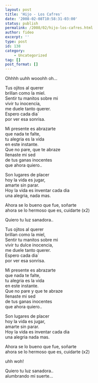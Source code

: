 ```yaml
---
layout: post
title: 'Hijo - Los Cafres'
date: '2008-02-08T10:58:31-03:00'
status: publish
permalink: /2008/02/hijo-los-cafres.html
author: fideo
excerpt: ''
type: post
id: 138
category:
    - Uncategorized
tag: []
post_format: []
---
```

Ohhhh uuhh wooohh oh…

Tus ojitos al querer  
brillan como la miel.  
Sentir tu manitos sobre mi  
vivir tu inocencia,  
me duele tanto querer.  
Espero cada dia`  
por ver esa sonrisa.

Mi presente es abrazarte  
que nada te falte,  
tu alegria es la vida  
en este instante.  
Que no pare, que te abraze  
llenaste mi sed  
de tus ganas inocentes  
que ahora quiero..

Son lugares de placer  
hoy la vida es jugar,  
amarte sin parar.  
Hoy la vida es inventar cada dia  
una alegria, nada mas.

Ahora se lo bueno que fue, soñarte  
ahora se lo hermoso que es, cuidarte (x2)

Quiero tu luz sanadora..

Tus ojitos al querer  
brillan como la miel,  
Sentir tu manitos sobre mi  
vivir tu dulce inocencia,  
me duele tanto querer.  
Espero cada dia`  
por ver esa sonrisa.

Mi presente es abrazarte  
que nada te falte,  
tu alegria es la vida  
en este instante.  
Que no pare y que te abraze  
llenaste mi sed  
de tus ganas inocentes  
que ahora quiero..

Son lugares de placer  
hoy la vida es jugar,  
amarte sin parar.  
Hoy la vida es inventar cada dia  
una alegria nada mas.

Ahora se lo bueno que fue, soñarte  
ahora se lo hermoso que es, cuidarte (x2)

uhh woh!

Quiero tu luz sanadora..  
alumbrando mi suerte…
